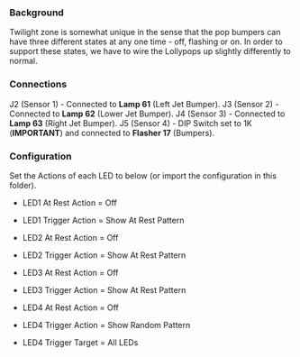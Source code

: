 ### Background
Twilight zone is somewhat unique in the sense that the pop bumpers can have three different states at any one time - off, flashing or on. In order to support these states, we have to wire the Lollypops up slightly differently to normal.

### Connections
J2 (Sensor 1) - Connected to **Lamp 61** (Left Jet Bumper).
J3 (Sensor 2) - Connected to **Lamp 62** (Lower Jet Bumper).
J4 (Sensor 3) - Connected to **Lamp 63** (Right Jet Bumper).
J5 (Sensor 4) - DIP Switch set to 1K (**IMPORTANT**) and connected to **Flasher 17** (Bumpers).

### Configuration
Set the Actions of each LED to below (or import the configuration in this folder).

* LED1 At Rest Action = Off 
* LED1 Trigger Action = Show At Rest Pattern 

* LED2 At Rest Action = Off 
* LED2 Trigger Action = Show At Rest Pattern 

* LED3 At Rest Action = Off 
* LED3 Trigger Action = Show At Rest Pattern 

* LED4 At Rest Action = Off 
* LED4 Trigger Action = Show Random Pattern 
* LED4 Trigger Target = All LEDs 
